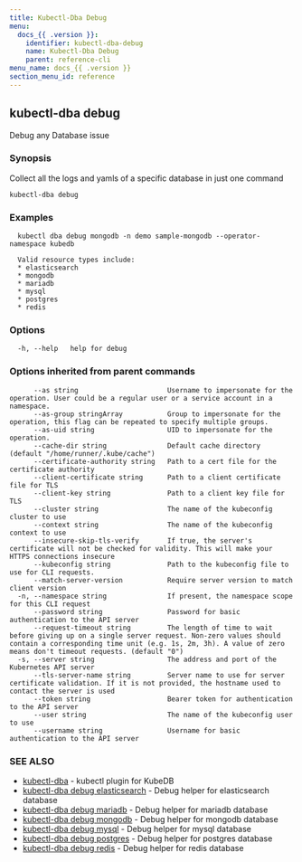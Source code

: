 ```yaml
---
title: Kubectl-Dba Debug
menu:
  docs_{{ .version }}:
    identifier: kubectl-dba-debug
    name: Kubectl-Dba Debug
    parent: reference-cli
menu_name: docs_{{ .version }}
section_menu_id: reference
---
```

## kubectl-dba debug

Debug any Database issue

### Synopsis

Collect all the logs and yamls of a specific database in just one command

```
kubectl-dba debug
```

### Examples

```
  kubectl dba debug mongodb -n demo sample-mongodb --operator-namespace kubedb
  
  Valid resource types include:
  * elasticsearch
  * mongodb
  * mariadb
  * mysql
  * postgres
  * redis
```

### Options

```
  -h, --help   help for debug
```

### Options inherited from parent commands

```
      --as string                      Username to impersonate for the operation. User could be a regular user or a service account in a namespace.
      --as-group stringArray           Group to impersonate for the operation, this flag can be repeated to specify multiple groups.
      --as-uid string                  UID to impersonate for the operation.
      --cache-dir string               Default cache directory (default "/home/runner/.kube/cache")
      --certificate-authority string   Path to a cert file for the certificate authority
      --client-certificate string      Path to a client certificate file for TLS
      --client-key string              Path to a client key file for TLS
      --cluster string                 The name of the kubeconfig cluster to use
      --context string                 The name of the kubeconfig context to use
      --insecure-skip-tls-verify       If true, the server's certificate will not be checked for validity. This will make your HTTPS connections insecure
      --kubeconfig string              Path to the kubeconfig file to use for CLI requests.
      --match-server-version           Require server version to match client version
  -n, --namespace string               If present, the namespace scope for this CLI request
      --password string                Password for basic authentication to the API server
      --request-timeout string         The length of time to wait before giving up on a single server request. Non-zero values should contain a corresponding time unit (e.g. 1s, 2m, 3h). A value of zero means don't timeout requests. (default "0")
  -s, --server string                  The address and port of the Kubernetes API server
      --tls-server-name string         Server name to use for server certificate validation. If it is not provided, the hostname used to contact the server is used
      --token string                   Bearer token for authentication to the API server
      --user string                    The name of the kubeconfig user to use
      --username string                Username for basic authentication to the API server
```

### SEE ALSO

* [kubectl-dba](/docs/reference/cli/kubectl-dba.md)	 - kubectl plugin for KubeDB
* [kubectl-dba debug elasticsearch](/docs/reference/cli/kubectl-dba_debug_elasticsearch.md)	 - Debug helper for elasticsearch database
* [kubectl-dba debug mariadb](/docs/reference/cli/kubectl-dba_debug_mariadb.md)	 - Debug helper for mariadb database
* [kubectl-dba debug mongodb](/docs/reference/cli/kubectl-dba_debug_mongodb.md)	 - Debug helper for mongodb database
* [kubectl-dba debug mysql](/docs/reference/cli/kubectl-dba_debug_mysql.md)	 - Debug helper for mysql database
* [kubectl-dba debug postgres](/docs/reference/cli/kubectl-dba_debug_postgres.md)	 - Debug helper for postgres database
* [kubectl-dba debug redis](/docs/reference/cli/kubectl-dba_debug_redis.md)	 - Debug helper for redis database

